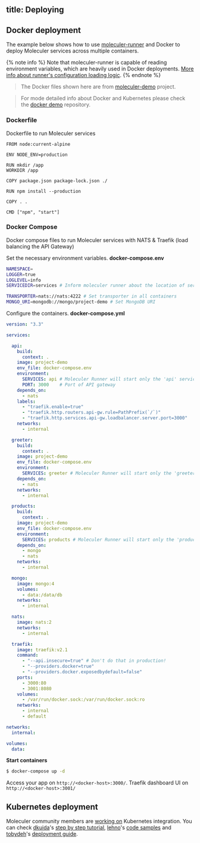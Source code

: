 title: Deploying
---

## Docker deployment
The example below shows how to use [moleculer-runner](runner.html) and Docker to deploy Moleculer services across multiple containers. 

{% note info %}
Note that moleculer-runner is capable of reading environment variables, which are heavily used in Docker deployments. [More info about runner's configuration loading logic](runner.html#Configuration-loading-logic).
{% endnote %}

> The Docker files shown here are from [moleculer-demo](usage.html#Create-a-Moleculer-project) project.

> For mode detailed info about Docker and Kubernetes please check the [docker demo](https://github.com/moleculerjs/docker-demo) repository.

### Dockerfile
Dockerfile to run Moleculer services

```docker
FROM node:current-alpine

ENV NODE_ENV=production

RUN mkdir /app
WORKDIR /app

COPY package.json package-lock.json ./

RUN npm install --production

COPY . .

CMD ["npm", "start"]
```

### Docker Compose
Docker compose files to run Moleculer services with NATS & Traefik (load balancing the API Gateway)

Set the necessary environment variables.
**docker-compose.env**
```bash
NAMESPACE=
LOGGER=true
LOGLEVEL=info
SERVICEDIR=services # Inform moleculer runner about the location of service files

TRANSPORTER=nats://nats:4222 # Set transporter in all containers
MONGO_URI=mongodb://mongo/project-demo # Set MongoDB URI

```

Configure the containers.
**docker-compose.yml**
```yaml
version: "3.3"

services:

  api:
    build:
      context: .
    image: project-demo
    env_file: docker-compose.env
    environment:
      SERVICES: api # Moleculer Runner will start only the 'api' service in this container
      PORT: 3000    # Port of API gateway
    depends_on:
      - nats
    labels:
      - "traefik.enable=true"
      - "traefik.http.routers.api-gw.rule=PathPrefix(`/`)"
      - "traefik.http.services.api-gw.loadbalancer.server.port=3000"
    networks:
      - internal

  greeter:
    build:
      context: .
    image: project-demo
    env_file: docker-compose.env
    environment:
      SERVICES: greeter # Moleculer Runner will start only the 'greeter' service in this container
    depends_on:
      - nats
    networks:
      - internal

  products:
    build:
      context: .
    image: project-demo
    env_file: docker-compose.env
    environment:
      SERVICES: products # Moleculer Runner will start only the 'products' service in this container
    depends_on:
      - mongo
      - nats
    networks:
      - internal

  mongo:
    image: mongo:4
    volumes:
      - data:/data/db
    networks:
      - internal

  nats:
    image: nats:2
    networks:
      - internal

  traefik:
    image: traefik:v2.1
    command:
      - "--api.insecure=true" # Don't do that in production!
      - "--providers.docker=true"
      - "--providers.docker.exposedbydefault=false"
    ports:
      - 3000:80
      - 3001:8080
    volumes:
      - /var/run/docker.sock:/var/run/docker.sock:ro
    networks:
      - internal
      - default

networks:
  internal:

volumes:
  data:
```

**Start containers**
```bash
$ docker-compose up -d
```

Access your app on `http://<docker-host>:3000/`. Traefik dashboard UI on `http://<docker-host>:3001/`

## Kubernetes deployment
Moleculer community members are [working on](https://github.com/moleculerjs/moleculer/issues/512) Kubernetes integration. You can check [dkuida](https://github.com/dkuida)'s [step by step tutorial](https://dankuida.com/moleculer-deployment-thoughts-8e0fc8c0fb07), [lehno](https://github.com/lehno)'s [code samples](https://github.com/lehno/moleculer-k8s-examples) and [tobydeh](https://github.com/tobydeh)'s [deployment guide](https://gist.github.com/tobydeh/0aa33a5b672821f777165159b6a22cc5).
